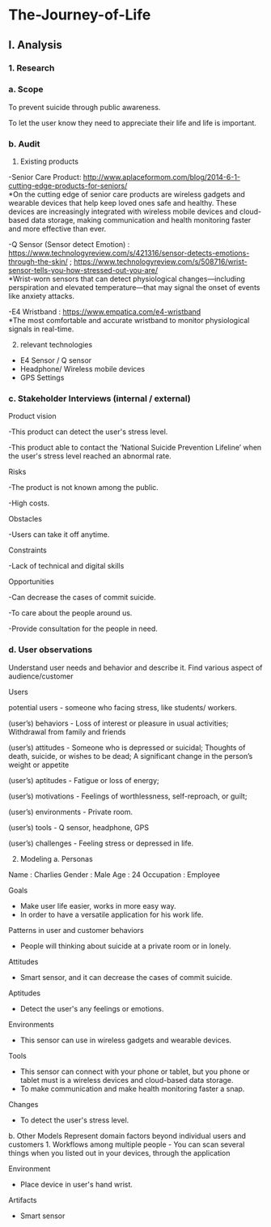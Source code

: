 # The-Journey-of-Life

## I. Analysis

### 1. Research

### a. Scope

To prevent suicide through public awareness.

To let the user know they need to appreciate their life and life is important.

### b. Audit

1. Existing products

-Senior Care Product: http://www.aplaceformom.com/blog/2014-6-1-cutting-edge-products-for-seniors/     
*On the cutting edge of senior care products are wireless gadgets and wearable devices that help keep loved ones safe and healthy. These devices are increasingly integrated with wireless mobile devices and cloud-based data storage, making communication and health monitoring faster and more effective than ever.

-Q Sensor (Sensor detect Emotion) : https://www.technologyreview.com/s/421316/sensor-detects-emotions-through-the-skin/ ; https://www.technologyreview.com/s/508716/wrist-sensor-tells-you-how-stressed-out-you-are/   
*Wrist-worn sensors that can detect physiological changes—including perspiration and elevated temperature—that may signal the onset of events like anxiety attacks.

-E4 Wristband : https://www.empatica.com/e4-wristband    
*The most comfortable and accurate wristband to monitor physiological signals in real-time.

2. relevant technologies

- E4 Sensor / Q sensor 
- Headphone/ Wireless mobile devices
- GPS Settings

### c. Stakeholder Interviews (internal / external)

Product vision

-This product can detect the user's stress level.

-This product able to contact the ‘National Suicide Prevention Lifeline’ when the user's stress level reached an abnormal rate.

Risks

-The product is not known among the public. 

-High costs.

Obstacles

-Users can take it off anytime.

Constraints

-Lack of technical and digital skills

Opportunities

-Can decrease the cases of commit suicide.

-To care about the people around us.

-Provide consultation for the people in need.

### d. User observations

Understand user needs and behavior and describe it. Find various aspect of audience/customer

Users

potential users - someone who facing stress, like students/ workers.

(user’s) behaviors - Loss of interest or pleasure in usual activities; Withdrawal from family and friends

(user’s) attitudes - Someone who is depressed or suicidal; Thoughts of death, suicide, or wishes to be dead; A significant change in the person’s weight or appetite

(user’s) aptitudes - Fatigue or loss of energy; 

(user’s) motivations - Feelings of worthlessness, self-reproach, or guilt;

(user’s) environments - Private room.

(user’s) tools - Q sensor, headphone, GPS

(user’s) challenges - Feeling stress or depressed in life.

2. Modeling
a. Personas

Name : Charlies
Gender : Male
Age : 24
Occupation : Employee

Goals
- Make user life easier, works in more easy way.
- In order to have a versatile application for his work life.

Patterns in user and customer behaviors
- People will thinking about suicide at a private room or in lonely.

Attitudes
- Smart sensor, and it can decrease the cases of commit suicide.

Aptitudes
- Detect the user's any feelings or emotions.

Environments
- This sensor can use in wireless gadgets and wearable devices.

Tools
- This sensor can connect with your phone or tablet, but you phone or tablet must is a wireless devices and cloud-based data storage.
- To make communication and make health monitoring faster a snap.

Changes
- To detect the user's stress level.

b. Other Models
Represent domain factors beyond individual users and customers 1. Workflows among multiple people - You can scan several things when you listed out in your devices, through the application

Environment
- Place device in user's hand wrist.

Artifacts
- Smart sensor


